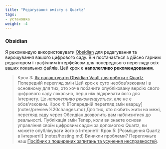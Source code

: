 ```yaml
---
title: "Редагування вмісту в Quartz"
tags:
- установка
weight: -4
---
```


### Obsidian

Я рекомендую використовувати [Obsidian](http://obsidian.md/) для редагування та вирощування вашого цифрового саду. Він постачається з дійсно гарним редактором і графічним інтерфейсом для попереднього перегляду всіх ваших локальних файлів.
Цей крок є **наполегливо рекомендованим**.
> Крок 3: [Як налаштувати Obsidian Vault для роботи з Quartz](notes/obsidian.md)
Попередній перегляд змін
Цей крок є суто необов'язковим і в основному для тих, хто хоче побачити опубліковану версію свого цифрового саду локально, перш ніж відкривати його для Інтернету. Це *наполегливо рекомендується*, але не є обов'язковим.
> Крок 4: [Попередній перегляд змін кварцу] (notes/preview%20changes.md)
Для тих, хто любить жити на межі, перегляд саду через Обсидіан дозволить вам наблизитися до реальності.
Публікація змін
Тепер, коли ви знаєте основи управління своїм цифровим садом за допомогою Quartz, ви можете опублікувати його в Інтернеті!
> Крок 5: [Розміщення Quartz в Інтернеті!] (notes/hosting.md)
Виникли проблеми? Перегляньте наш [Посібник з поширених запитань та усунення несправностей](%D0%A3%D1%81%D1%83%D0%BD%D0%B5%D0%BD%D0%BD%D1%8F%20%D0%BF%D1%80%D0%BE%D0%B1%D0%BB%D0%B5%D0%BC.md).